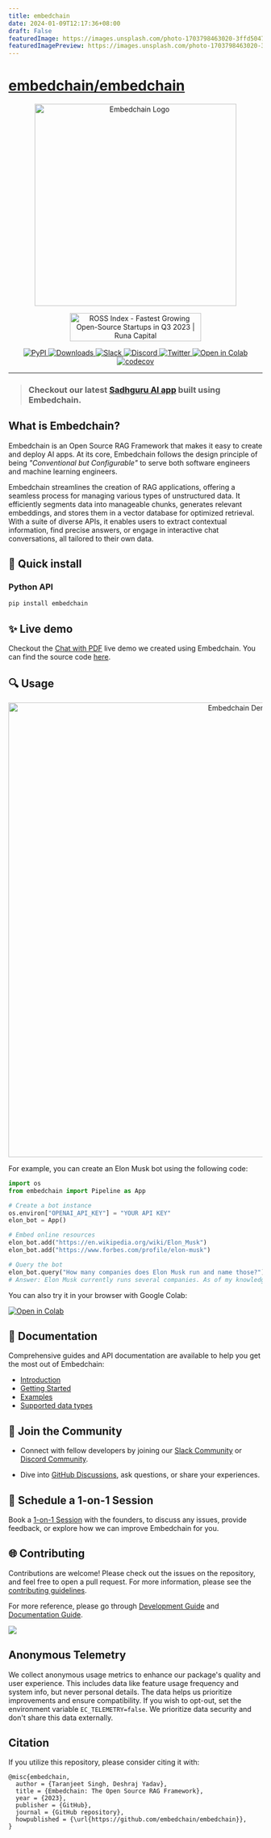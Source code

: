 ```yaml
---
title: embedchain
date: 2024-01-09T12:17:36+08:00
draft: False
featuredImage: https://images.unsplash.com/photo-1703798463020-3ffd5047785a?ixid=M3w0NjAwMjJ8MHwxfHJhbmRvbXx8fHx8fHx8fDE3MDQ3NzM3OTh8&ixlib=rb-4.0.3
featuredImagePreview: https://images.unsplash.com/photo-1703798463020-3ffd5047785a?ixid=M3w0NjAwMjJ8MHwxfHJhbmRvbXx8fHx8fHx8fDE3MDQ3NzM3OTh8&ixlib=rb-4.0.3
---
```


# [embedchain/embedchain](https://github.com/embedchain/embedchain)

<p align="center">
  <img src="docs/logo/dark.svg" width="400px" alt="Embedchain Logo">
</p>

<p align="center">
  <a href="https://runacap.com/ross-index/q3-2023/" target="_blank" rel="noopener"><img style="width: 260px; height: 56px" src="https://runacap.com/wp-content/uploads/2023/10/ROSS_badge_black_Q3_2023.svg" alt="ROSS Index - Fastest Growing Open-Source Startups in Q3 2023 | Runa Capital" width="260" height="56"/></a>
</p>

<p align="center">
  <a href="https://pypi.org/project/embedchain/">
    <img src="https://img.shields.io/pypi/v/embedchain" alt="PyPI">
  </a>
  <a href="https://pepy.tech/project/embedchain">
    <img src="https://static.pepy.tech/badge/embedchain" alt="Downloads">
  </a>
  <a href="https://embedchain.ai/slack">
    <img src="https://img.shields.io/badge/slack-embedchain-brightgreen.svg?logo=slack" alt="Slack">
  </a>
  <a href="https://embedchain.ai/discord">
    <img src="https://dcbadge.vercel.app/api/server/6PzXDgEjG5?style=flat" alt="Discord">
  </a>
  <a href="https://twitter.com/embedchain">
    <img src="https://img.shields.io/twitter/follow/embedchain" alt="Twitter">
  </a>
  <a href="https://colab.research.google.com/drive/138lMWhENGeEu7Q1-6lNbNTHGLZXBBz_B?usp=sharing">
    <img src="https://colab.research.google.com/assets/colab-badge.svg" alt="Open in Colab">
  </a>
  <a href="https://codecov.io/gh/embedchain/embedchain">
    <img src="https://codecov.io/gh/embedchain/embedchain/graph/badge.svg?token=EMRRHZXW1Q" alt="codecov">
  </a>
</p>

<hr />


> ### Checkout our latest [Sadhguru AI app](https://sadhguru-ai.streamlit.app/) built using Embedchain.

## What is Embedchain?

Embedchain is an Open Source RAG Framework that makes it easy to create and deploy AI apps. At its core, Embedchain follows the design principle of being *"Conventional but Configurable"* to serve both software engineers and machine learning engineers.

Embedchain streamlines the creation of RAG applications, offering a seamless process for managing various types of unstructured data. It efficiently segments data into manageable chunks, generates relevant embeddings, and stores them in a vector database for optimized retrieval. With a suite of diverse APIs, it enables users to extract contextual information, find precise answers, or engage in interactive chat conversations, all tailored to their own data.

## 🔧 Quick install

### Python API

```bash
pip install embedchain
```

## ✨ Live demo

Checkout the [Chat with PDF](https://embedchain.ai/demo/chat-pdf) live demo we created using Embedchain. You can find the source code [here](https://github.com/embedchain/embedchain/tree/main/examples/chat-pdf).

## 🔍 Usage

<!-- Demo GIF or Image -->
<p align="center">
  <img src="docs/images/cover.gif" width="900px" alt="Embedchain Demo">
</p>

For example, you can create an Elon Musk bot using the following code:

```python
import os
from embedchain import Pipeline as App

# Create a bot instance
os.environ["OPENAI_API_KEY"] = "YOUR API KEY"
elon_bot = App()

# Embed online resources
elon_bot.add("https://en.wikipedia.org/wiki/Elon_Musk")
elon_bot.add("https://www.forbes.com/profile/elon-musk")

# Query the bot
elon_bot.query("How many companies does Elon Musk run and name those?")
# Answer: Elon Musk currently runs several companies. As of my knowledge, he is the CEO and lead designer of SpaceX, the CEO and product architect of Tesla, Inc., the CEO and founder of Neuralink, and the CEO and founder of The Boring Company. However, please note that this information may change over time, so it's always good to verify the latest updates.
```

You can also try it in your browser with Google Colab:

[![Open in Colab](https://colab.research.google.com/assets/colab-badge.svg)](https://colab.research.google.com/drive/17ON1LPonnXAtLaZEebnOktstB_1cJJmh?usp=sharing)

## 📖 Documentation
Comprehensive guides and API documentation are available to help you get the most out of Embedchain:

- [Introduction](https://docs.embedchain.ai/get-started/introduction#what-is-embedchain)
- [Getting Started](https://docs.embedchain.ai/get-started/quickstart)
- [Examples](https://docs.embedchain.ai/examples)
- [Supported data types](https://docs.embedchain.ai/components/data-sources/overview)

## 🔗 Join the Community

* Connect with fellow developers by joining our [Slack Community](https://embedchain.ai/slack) or [Discord Community](https://embedchain.ai/discord).

* Dive into [GitHub Discussions](https://github.com/embedchain/embedchain/discussions), ask questions, or share your experiences.

## 🤝 Schedule a 1-on-1 Session

Book a [1-on-1 Session](https://cal.com/taranjeetio/ec) with the founders, to discuss any issues, provide feedback, or explore how we can improve Embedchain for you.

## 🌐 Contributing

Contributions are welcome! Please check out the issues on the repository, and feel free to open a pull request.
For more information, please see the [contributing guidelines](CONTRIBUTING.md).

For more reference, please go through [Development Guide](https://docs.embedchain.ai/contribution/dev) and [Documentation Guide](https://docs.embedchain.ai/contribution/docs).

<a href="https://github.com/embedchain/embedchain/graphs/contributors">
  <img src="https://contrib.rocks/image?repo=embedchain/embedchain" />
</a>

## Anonymous Telemetry

We collect anonymous usage metrics to enhance our package's quality and user experience. This includes data like feature usage frequency and system info, but never personal details. The data helps us prioritize improvements and ensure compatibility. If you wish to opt-out, set the environment variable `EC_TELEMETRY=false`. We prioritize data security and don't share this data externally.

## Citation

If you utilize this repository, please consider citing it with:

```
@misc{embedchain,
  author = {Taranjeet Singh, Deshraj Yadav},
  title = {Embedchain: The Open Source RAG Framework},
  year = {2023},
  publisher = {GitHub},
  journal = {GitHub repository},
  howpublished = {\url{https://github.com/embedchain/embedchain}},
}
```
